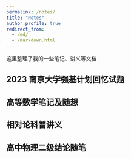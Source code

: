 ```yaml
---
permalink: /notes/
title: "Notes"
author_profile: true
redirect_from: 
  - /md/
  - /markdown.html
---
```


这里整理了我的一些笔记、讲义等文档：

## 2023 南京大学强基计划回忆试题

## 高等数学笔记及随想

## 相对论科普讲义

## 高中物理二级结论随笔

